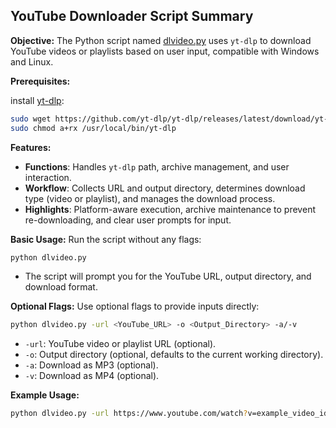 ## YouTube Downloader Script Summary

**Objective:**
The Python script named [dlvideo.py](./dlvideo.py) uses `yt-dlp` to download YouTube videos or playlists based on user input, compatible with Windows and Linux.

**Prerequisites:**

install [yt-dlp](https://github.com/yt-dlp/yt-dlp):
```bash
sudo wget https://github.com/yt-dlp/yt-dlp/releases/latest/download/yt-dlp -O /usr/local/bin/yt-dlp
sudo chmod a+rx /usr/local/bin/yt-dlp
```

**Features:**

- **Functions**: Handles `yt-dlp` path, archive management, and user interaction.
- **Workflow**: Collects URL and output directory, determines download type (video or playlist), and manages the download process.
- **Highlights**: Platform-aware execution, archive maintenance to prevent re-downloading, and clear user prompts for input.

**Basic Usage:** Run the script without any flags:

 ```bash
 python dlvideo.py
 ```
- The script will prompt you for the YouTube URL, output directory, and download format.

**Optional Flags:** Use optional flags to provide inputs directly:

 ```bash
 python dlvideo.py -url <YouTube_URL> -o <Output_Directory> -a/-v
 ```
 - `-url`: YouTube video or playlist URL (optional).
 - `-o`: Output directory (optional, defaults to the current working directory).
 - `-a`: Download as MP3 (optional).
 - `-v`: Download as MP4 (optional).

**Example Usage:**

```bash
python dlvideo.py -url https://www.youtube.com/watch?v=example_video_id -o /path/to/output/directory -v
```
